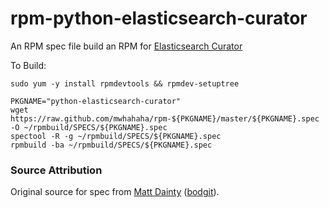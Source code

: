 rpm-python-elasticsearch-curator
============

An RPM spec file build an RPM for [Elasticsearch Curator](https://github.com/elasticsearch/curator)

To Build:
```
sudo yum -y install rpmdevtools && rpmdev-setuptree

PKGNAME="python-elasticsearch-curator"
wget https://raw.github.com/mwhahaha/rpm-${PKGNAME}/master/${PKGNAME}.spec -O ~/rpmbuild/SPECS/${PKGNAME}.spec
spectool -R -g ~/rpmbuild/SPECS/${PKGNAME}.spec
rpmbuild -ba ~/rpmbuild/SPECS/${PKGNAME}.spec

```

### Source Attribution

Original source for spec from [Matt Dainty](https://gist.github.com/bodgit/57a3b562f08cc4916e7d) ([bodgit](https://github.com/bodgit)).
